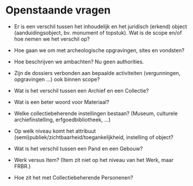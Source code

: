 # Openstaande vragen

- Er is een verschil tussen het inhoudelijk en het juridisch (erkend) object (aanduidingsobject, bv. monument of topstuk). Wat is de scope en/of hoe nemen we het verschil op?
- Hoe gaan we om met archeologische opgravingen, sites en vondsten?
- Hoe beschrijven we ambachten? Nu geen authorities.
- Zijn de dossiers verbonden aan bepaalde activiteiten (vergunningen, opgravingen ...) ook binnen scope?
- Wat is het verschil tussen een Archief en een Collectie?
- Wat is een beter woord voor Materiaal?
- Welke collectiebeherende instellingen bestaan? (Museum, culturele archiefinstelling, erfgoedbibliotheek, ...)
- Op welk niveau komt het attribuut (semi)publiek/zichtbaarheid/toegankelijkheid, instelling of object?
- Wat is het verschil tussen een Pand en een Gebouw?

- Werk versus Item? (Item zit niet op het niveau van het Werk, maar FRBR.)
- Hoe zit het met Collectiebeherende Personenen?
